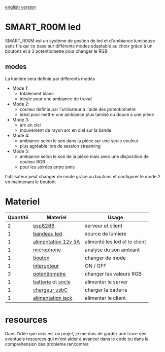 [english version](english.md)

# SMART_R00M led
SMART_R00M est un système de gestion de led et d'ambiance lumineuse sans fils qui ce base sur différents modes adaptable au choix grâce à un boutons et à 3 potentiometre pour changer le RGB 

## modes
La lumière sera definie par differents modes
- Mode 1:
    - totalement blanc
    - idéale pour une ambiance de travail
- Mode 2:
    - couleur definie par l'utilisateur a l'aide des potentiometre
    - idéal pour mettre une ambiance plus tamisé ou douce a une piéce
- Mode 3:
    - arc en ciel
    - mouvement de rayon arc en ciel sur la bande
- Mode 4: 
    - ambiance selon le son dans la piéce sur une seule couleur
    - plus agréable lors de session streaming
- Mode 5:
    - ambiance selon le son de la piéce mais avec une disposition de couleur RGB
    - pour les soirées entre amis

l'utilisateur peut changer de mode grâce au boutons et configurer le mode 2 en maintenant le boutont

# Materiel

| Quantité        | Materiel        | Usage                     |
|---------------- | --------------- | ---------------           |
| 2               | [esp8266](https://fr.aliexpress.com/item/32631693796.html?spm=a2g0o.productlist.0.0.5bcb353dZYoU6U&algo_pvid=d8332e76-d9ec-4257-b02d-8042ef34f19f&algo_exp_id=d8332e76-d9ec-4257-b02d-8042ef34f19f-1&pdp_ext_f=%7B%22sku_id%22%3A%2259445695492%22%7D&pdp_pi=-1%3B2.22%3B-1%3B-1%40salePrice%3BEUR%3Bsearch-mainSearch)         | serveur et client         |
| 1               | [bandeau led](https://fr.aliexpress.com/item/4000501670491.html?spm=a2g0o.productlist.0.0.7329fea5cxc0KC&algo_pvid=ca294c14-8321-4bda-be78-3c7cb5f7dbe1&algo_exp_id=ca294c14-8321-4bda-be78-3c7cb5f7dbe1-15&pdp_ext_f=%7B%22sku_id%22%3A%2210000002384888360%22%7D&pdp_pi=-1%3B25.41%3B-1%3B-1%40salePrice%3BEUR%3Bsearch-mainSearch)    | source de lumiere         |
| 1               | [alimentation 12v 5A](https://fr.aliexpress.com/item/32794814341.html?gatewayAdapt=glo2fra&spm=a2g0o.9042311.0.0.340c6c37mzKLhG) | alimenté les led et le client|
| 1               | [microphone](https://fr.aliexpress.com/item/32238538869.html?gatewayAdapt=glo2fra&spm=a2g0o.9042311.0.0.27426c37jvYyF2)      | analyse du son ambiant    |
| 1               | [bouton](https://fr.aliexpress.com/item/1005003115135192.html?spm=a2g0o.productlist.0.0.122678c6tJRvrY&algo_pvid=ef812e8b-8061-4471-9c74-56c03aeefeb2&algo_exp_id=ef812e8b-8061-4471-9c74-56c03aeefeb2-30&pdp_ext_f=%7B%22sku_id%22%3A%2212000024181858304%22%7D&pdp_pi=-1%3B1.1%3B-1%3B-1%40salePrice%3BEUR%3Bsearch-mainSearch)          | changer de mode           |
| 1               | [interupteur](https://fr.aliexpress.com/item/4000899502087.html?gatewayAdapt=glo2fra&spm=a2g0o.9042311.0.0.27426c37jvYyF2)        | ON / OFF               |
| 3               | [potentiometre](https://fr.aliexpress.com/item/1005002222402620.html?gatewayAdapt=glo2fra&spm=a2g0o.9042311.0.0.340c6c37mzKLhG)   | changer les valeurs RGB   |
| 1               | [batterie](https://fr.aliexpress.com/item/1005001975519545.html?gatewayAdapt=glo2fra&spm=a2g0s.12269583.0.0.198d4a72BAOVVf) et [socle](https://fr.aliexpress.com/item/1005001707889794.html?gatewayAdapt=glo2fra&spm=a2g0o.9042311.0.0.27426c37jvYyF2)               | alimenter le server     |
| 1               | [chargeur usbC](https://fr.aliexpress.com/item/32798858483.html?gatewayAdapt=glo2fra&spm=a2g0o.9042311.0.0.27426c37jvYyF2) |  charger la batterie |
| 1               | [alimentation jack](https://fr.aliexpress.com/item/4000648876487.html?gatewayAdapt=glo2fra&spm=a2g0o.9042311.0.0.340c6c37mzKLhG) | alimenter le client |


# resources
Dans l'idée que ceci est un projet, je me dois de garder une trace des eventuels resources qui m'ont aider a avancer dans le code ou dans la comprehension des probleme rencontrer.


